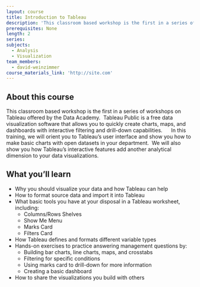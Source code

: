 ```yaml
---
layout: course
title: Introduction to Tableau
description: 'This classroom based workshop is the first in a series of workshops on Tableau offered by the Data Academy.  Tableau Public is a free data visualization software that allows you to quickly create charts, maps, and dashboards with interactive filtering and drill-down capabilities.'
prerequisites: None
length: 2
series:
subjects:
  - Analysis
  - Visualization
team_members:
  - david-weinzimmer
course_materials_link: 'http://site.com'
---
```



## About this course

This classroom based workshop is the first in a series of workshops on Tableau offered by the Data Academy. &nbsp;Tableau Public is a free data visualization software that allows you to quickly create charts, maps, and dashboards with interactive filtering and drill-down capabilities.
&nbsp; &nbsp;&nbsp;
In this training, we will orient you to Tableau’s user interface and show you how to make basic charts with open datasets in your department. &nbsp;We will also show you how Tableau’s interactive features add another analytical dimension to your data visualizations.

## What you’ll learn

* Why you should visualize your data and how Tableau can help
* How to format source data and import it into Tableau
* What basic tools you have at your disposal in a Tableau worksheet, including:
  * Columns/Rows Shelves
  * Show Me Menu
  * Marks Card
  * Filters Card
* How Tableau defines and formats different variable types&nbsp;
* Hands-on exercises to practice answering management questions by:
  * Building bar charts, line charts, maps, and crosstabs
  * Filtering for specific conditions
  * Using marks card to drill-down for more information&nbsp;
  * Creating a basic dashboard
* How to share the visualizations you build with others